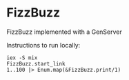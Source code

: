 # FizzBuzz

FizzBuzz implemented with a GenServer

Instructions to run locally:


    iex -S mix
    FizzBuzz.start_link
    1..100 |> Enum.map(&FizzBuzz.print/1)
